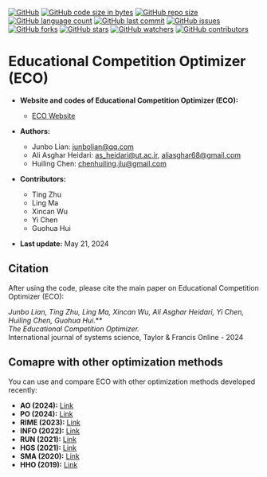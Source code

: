 [![GitHub](https://img.shields.io/github/license/aliasgharheidaricom/Educational-Competition-Optimizer)](https://github.com/aliasgharheidaricom/Educational-Competition-Optimizer/blob/main/LICENSE)
[![GitHub code size in bytes](https://img.shields.io/github/languages/code-size/aliasgharheidaricom/Educational-Competition-Optimizer)](https://github.com/aliasgharheidaricom/Educational-Competition-Optimizer)
[![GitHub repo size](https://img.shields.io/github/repo-size/aliasgharheidaricom/Educational-Competition-Optimizer)](https://github.com/aliasgharheidaricom/Educational-Competition-Optimizer)
[![GitHub language count](https://img.shields.io/github/languages/count/aliasgharheidaricom/Educational-Competition-Optimizer)](https://github.com/aliasgharheidaricom/Educational-Competition-Optimizer)
[![GitHub last commit](https://img.shields.io/github/last-commit/aliasgharheidaricom/Educational-Competition-Optimizer)](https://github.com/aliasgharheidaricom/Educational-Competition-Optimizer)
[![GitHub issues](https://img.shields.io/github/issues/aliasgharheidaricom/Educational-Competition-Optimizer)](https://github.com/aliasgharheidaricom/Educational-Competition-Optimizer/issues)
[![GitHub forks](https://img.shields.io/github/forks/aliasgharheidaricom/Educational-Competition-Optimizer)](https://github.com/aliasgharheidaricom/Educational-Competition-Optimizer/network/members)
[![GitHub stars](https://img.shields.io/github/stars/aliasgharheidaricom/Educational-Competition-Optimizer)](https://github.com/aliasgharheidaricom/Educational-Competition-Optimizer/stargazers)
[![GitHub watchers](https://img.shields.io/github/watchers/aliasgharheidaricom/Educational-Competition-Optimizer)](https://github.com/aliasgharheidaricom/Educational-Competition-Optimizer/watchers)
[![GitHub contributors](https://img.shields.io/github/contributors/aliasgharheidaricom/Educational-Competition-Optimizer)](https://github.com/aliasgharheidaricom/Educational-Competition-Optimizer/graphs/contributors)


# Educational Competition Optimizer (ECO)

- **Website and codes of Educational Competition Optimizer (ECO):**
  - [ECO Website](http://www.aliasgharheidari.com/ECO.html)

- **Authors:**
  - Junbo Lian: [junbolian@qq.com](mailto:junbolian@qq.com)
  - Ali Asghar Heidari: [as_heidari@ut.ac.ir](mailto:as_heidari@ut.ac.ir), [aliasghar68@gmail.com](mailto:aliasghar68@gmail.com)
  - Huiling Chen: [chenhuiling.jlu@gmail.com](mailto:chenhuiling.jlu@gmail.com)

- **Contributors:**
  - Ting Zhu
  - Ling Ma
  - Xincan Wu
  - Yi Chen
  - Guohua Hui

- **Last update:** May 21, 2024

## Citation

After using the code, please cite the main paper on Educational Competition Optimizer (ECO):

**Junbo Lian, Ting Zhu, Ling Ma, Xincan Wu, Ali Asghar Heidari, Yi Chen, Huiling Chen*, Guohua Hui*.**  
*The Educational Competition Optimizer.*  
International journal of systems science, Taylor & Francis Online - 2024

## Comapre with other optimization methods

You can use and compare ECO with other optimization methods developed recently:

- **AO (2024):** [Link](http://www.aliasgharheidari.com/AO.html)
- **PO (2024):** [Link](http://www.aliasgharheidari.com/PO.html)
- **RIME (2023):** [Link](http://www.aliasgharheidari.com/RIME.html)
- **INFO (2022):** [Link](http://www.aliasgharheidari.com/INFO.html)
- **RUN (2021):** [Link](http://www.aliasgharheidari.com/RUN.html)
- **HGS (2021):** [Link](http://www.aliasgharheidari.com/HGS.html)
- **SMA (2020):** [Link](http://www.aliasgharheidari.com/SMA.html)
- **HHO (2019):** [Link](http://www.aliasgharheidari.com/HHO.html)
